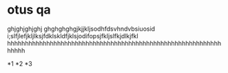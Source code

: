 # otus qa
ghjghjghjghj
ghghghghgjkjjkljsodhfdsvhndvbsiuosid
i;slfjlefjkljlksjfdklskldfjklsjodifopsjfkljslfkjdlkjfkl
hhhhhhhhhhhhhhhhhhhhhhhhhhhhhhhhhhhhhhhhhhhhhhhhhhhhhhhhhhhhhhhhh

*1
*2
*3
